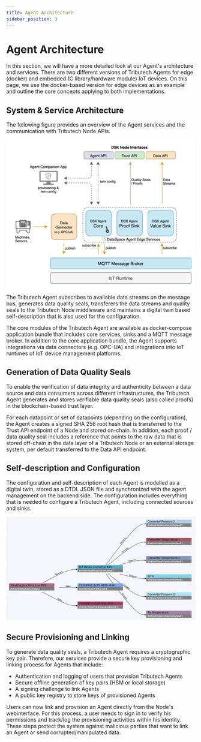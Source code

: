 ```yaml
---
title: Agent Architecture
sidebar_position: 3
---
```


# Agent Architecture

In this section, we will have a more detailed look at our Agent's architecture and services. There are two different versions of Tributech Agents for edge (docker) and embedded (C library/hardware module) IoT devices. On this page, we use the docker-based version for edge devices as an example and outline the core concepts applying to both implementations.

## System & Service Architecture

The following figure provides an overview of the Agent services and the communication with Tributech Node APIs.

![System](../img/introduction/system.png)

The Tributech Agent subscribes to available data streams on the message bus, generates data quality seals, transferers the data streams and quality seals to the Tributech Node middleware and maintains a digital twin based self-description that is also used for the configuration.

The core modules of the Tributech Agent are available as docker-compose application bundle that includes core services, sinks and a MQTT message broker. In addition to the core application bundle, the Agent supports integrations via data connectors (e.g. OPC-UA) and integrations into IoT runtimes of IoT device management platforms.

## Generation of Data Quality Seals 

To enable the verification of data integrity and authenticity between a data source and data consumers across different infrastructures, the Tributech Agent generates and stores verifiable data quality seals (also called proofs) in the blockchain-based trust layer.

For each datapoint or set of datapoints (depending on the configuration), the Agent creates a signed SHA 256 root hash that is transferred to the Trust API endpoint of a Node and stored on-chain. In addition, each proof / data quality seal includes a reference that points to the raw data that is stored off-chain in the data layer of a Tributech Node or an external storage system, per default transferred to the Data API endpoint.

## Self-description and Configuration

The configuration and self-description of each Agent is modelled as a digital twin, stored as a DTDL JSON file and synchronized with the agent management on the backend side. The configuration includes everything that is needed to configure a Tributech Agent, including connected sources and sinks.

![Self Description](../img/introduction/self_descriptions.png)

## Secure Provisioning and Linking

To generate data quality seals, a Tributech Agent requires a cryptographic key pair. Therefore, our services provide a secure key provisioning and linking process for Agents that include:

- Authentication and logging of users that provision Tributech Agents
- Secure offline generation of key pairs (HSM or local storage)
- A signing challenge to link Agents
- A public key registry to store keys of provisioned Agents

Users can now link and provision an Agent directly from the Node's webinterface. For this process, a user needs to sign in to verify his permissions and track/log the provisioning activities within his identity. These steps protect the system against malicious parties that want to link an Agent or send corrupted/manipulated data.
